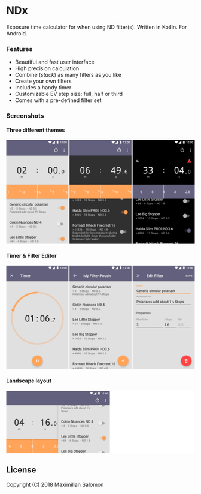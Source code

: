 # NDx

Exposure time calculator for when using ND filter(s). Written in Kotlin. For Android.


### Features

* Beautiful and fast user interface
* High precision calculation
* Combine (_stack_) as many filters as you like
* Create your own filters
* Includes a handy timer
* Customizable EV step size: full, half or third
* Comes with a pre-defined filter set 


### Screenshots

#### Three different themes
![](art/screenshots/screenshot01.png)

#### Timer & Filter Editor
![](art/screenshots/screenshot02.png)

#### Landscape layout
![](art/screenshots/screenshot03.png)


## License

Copyright (C) 2018 Maximilian Salomon
